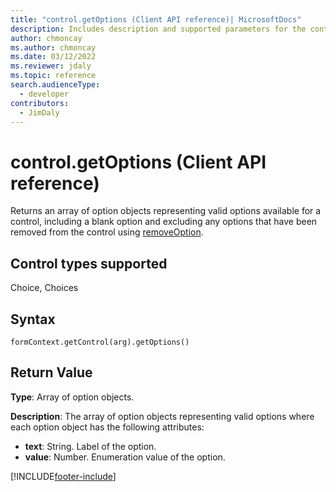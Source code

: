 ```yaml
---
title: "control.getOptions (Client API reference)| MicrosoftDocs"
description: Includes description and supported parameters for the control.getOptions method.
author: chmoncay
ms.author: chmoncay
ms.date: 03/12/2022
ms.reviewer: jdaly
ms.topic: reference
search.audienceType: 
  - developer
contributors:
  - JimDaly
---
```

# control.getOptions (Client API reference)

Returns an array of option objects representing valid options available for a control, including a blank option and excluding any options that have been removed from the control using [removeOption](removeOption.md). 

## Control types supported

Choice, Choices

## Syntax

`formContext.getControl(arg).getOptions()`

## Return Value

**Type**: Array of option objects. 

**Description**: The array of option objects representing valid options where each option object has the following attributes:
- **text**: String. Label of the option.
- **value**: Number. Enumeration value of the option.



[!INCLUDE[footer-include](../../../../../includes/footer-banner.md)]
